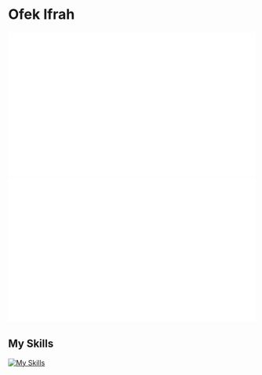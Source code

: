 # Ofek Ifrah
![](https://raw.githubusercontent.com/ofek150/github_stats/929008ad1fcde7a7de46d61a71f4ff11f51b8c58/generated/overview.svg#gh-dark-mode-only)
![](https://raw.githubusercontent.com/ofek150/github_stats/929008ad1fcde7a7de46d61a71f4ff11f51b8c58/generated/languages.svg#gh-dark-mode-only)
## My Skills
[![My Skills](https://skillicons.dev/icons?i=cpp,js,ts,react,cs,c,git,nodejs,materialui,emotion,firebase,cloudflare,sqlite,mysql,unity&theme=dark)](https://skillicons.dev)
